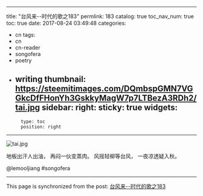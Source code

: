 
---
title: "台风来--时代的歌之183"
permlink: 183
catalog: true
toc_nav_num: true
toc: true
date: 2017-08-24 03:49:48
categories:
- cn
tags:
- cn
- cn-reader
- songofera
- poetry
- writing
thumbnail: https://steemitimages.com/DQmbspGMN7VGGkcDfFHonYh3GskkyMagW7p7LTBezA3RDh2/tai.jpg
sidebar:
    right:
        sticky: true
widgets:
    -
        type: toc
        position: right
---


![tai.jpg](https://steemitimages.com/DQmbspGMN7VGGkcDfFHonYh3GskkyMagW7p7LTBezA3RDh2/tai.jpg)


	
地板出汗人出油，
再闷一伙变蒸肉。
风摇轻柳等台风，
一夜凉透疑入秋。

@lemooljiang #songofera

- - -

This page is synchronized from the post: [台风来--时代的歌之183](https://steemit.com/@lemooljiang/183)
